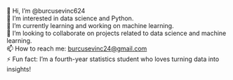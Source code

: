 👋 Hi, I’m @burcusevinc624</br>
👀 I’m interested in data science and Python.</br>
🌱 I’m currently learning and working on machine learning.</br>
💞️ I’m looking to collaborate on projects related to data science and machine learning.</br>
📫 How to reach me: burcusevinc24@gmail.com</br>
⚡ Fun fact: I’m a fourth-year statistics student who loves turning data into insights!
